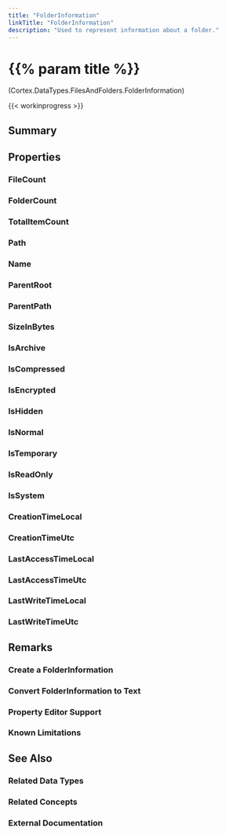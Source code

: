 ```yaml
---
title: "FolderInformation"
linkTitle: "FolderInformation"
description: "Used to represent information about a folder."
---
```


# {{% param title %}}

<p class="namespace">(Cortex.DataTypes.FilesAndFolders.FolderInformation)</p>

{{< workinprogress >}}

## Summary

## Properties

### FileCount

### FolderCount

### TotalItemCount

### Path

### Name

### ParentRoot

### ParentPath

### SizeInBytes

### IsArchive

### IsCompressed

### IsEncrypted

### IsHidden

### IsNormal

### IsTemporary

### IsReadOnly

### IsSystem

### CreationTimeLocal

### CreationTimeUtc

### LastAccessTimeLocal

### LastAccessTimeUtc

### LastWriteTimeLocal

### LastWriteTimeUtc

## Remarks

### Create a FolderInformation

### Convert FolderInformation to Text

### Property Editor Support

### Known Limitations

## See Also

### Related Data Types

### Related Concepts

### External Documentation
